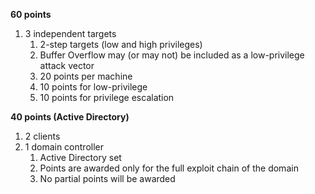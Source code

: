 ﻿
**60 points**
1. 3 independent targets
	1. 2-step targets (low and high privileges)
	2. Buffer Overflow may (or may not) be included as a low-privilege attack vector
	3. 20 points per machine
	4. 10 points for low-privilege
	5. 10 points for privilege escalation
	
**40 points (Active Directory)**
1. 2 clients
2. 1 domain controller
	1. Active Directory set
	2. Points are awarded only for the full exploit chain of the domain
	3. No partial points will be awarded
